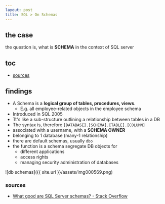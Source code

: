 ```yaml
---
layout: post
title: SQL > On Schemas
---
```

## the case	
the question is, what is **SCHEMA** in the context of SQL server

## toc
<!-- TOC -->

- [sources](#sources)

<!-- /TOC -->

## findings
* A Schema is a  **logical group of tables, procedures, views**. 
    * E.g. all employee-related objects in the employee schema
* Introduced in SQL 2005
* Tt's like a sub-structure outlining a relationship between tables in a DB
* The syntax is, therefore `[DATABASE].[SCHEMA].[TABLE].[COLUMN]`
* associated with a username, with a **SCHEMA OWNER**
* belonging to 1 database (many-1 relationship)
* there are default schemas, usually `dbo`
* the function is a schema segregate DB objects for 
    * different applications
    * access rights
    * managing security administration of databases

![db schemas]({{ site.url }}/assets/img000569.png)

### sources
* [What good are SQL Server schemas? - Stack Overflow](https://stackoverflow.com/questions/529142/what-good-are-sql-server-schemas)
